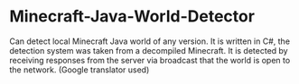 # Minecraft-Java-World-Detector
Can detect local Minecraft Java world of any version. It is written in C#, the detection system was taken from a decompiled Minecraft. It is detected by receiving responses from the server via broadcast that the world is open to the network. (Google translator used)
